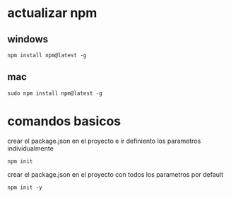 # actualizar npm

## windows
```
npm install npm@latest -g
```
## mac
```
sudo npm install npm@latest -g
```

# comandos basicos 

crear el package.json en el proyecto e ir definiento los parametros individualmente

```
npm init
```
crear  el package.json en el proyecto con todos los parametros por default
```
npm init -y
```